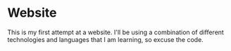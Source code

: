 ﻿# Website
﻿This is my first attempt at a website.  I'll be using a combination of different technologies and languages that I am learning, so excuse the code.
